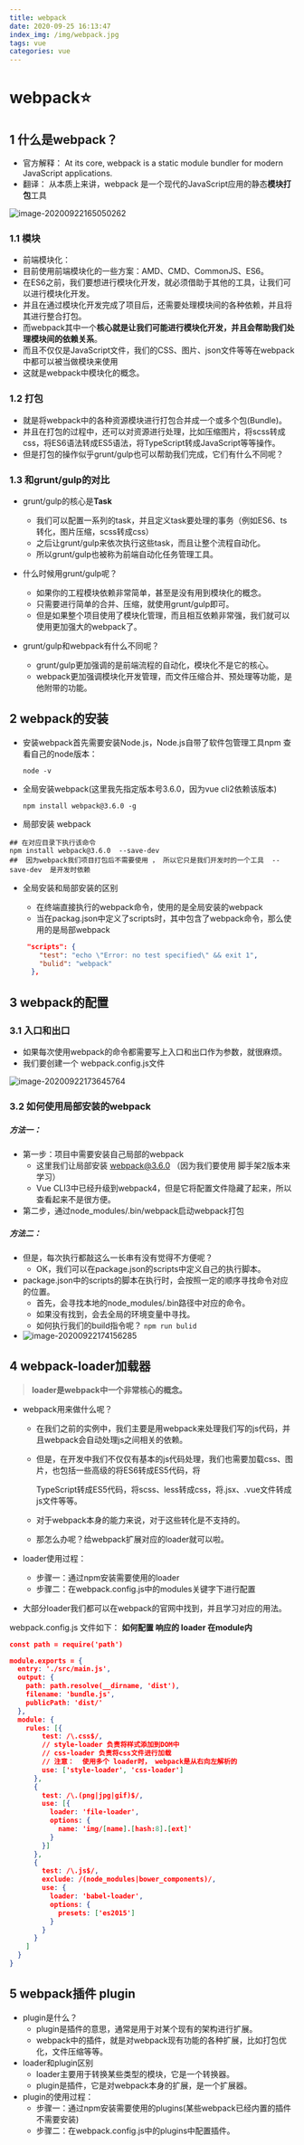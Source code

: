 ```yaml
---
title: webpack
date: 2020-09-25 16:13:47
index_img: /img/webpack.jpg
tags: vue
categories: vue
---
```

# webpack⭐

## 1 什么是webpack？

- 官方解释： At its core, webpack is a static module bundler for modern JavaScript applications.
- 翻译： 从本质上来讲，webpack 是一个现代的JavaScript应用的静态**模块打包**工具

![image-20200922165050262](C:\Users\Administrator\AppData\Roaming\Typora\typora-user-images\image-20200922165050262.png)







### 1.1 模块

- 前端模块化：
- 目前使用前端模块化的一些方案：AMD、CMD、CommonJS、ES6。
- 在ES6之前，我们要想进行模块化开发，就必须借助于其他的工具，让我们可以进行模块化开发。
- 并且在通过模块化开发完成了项目后，还需要处理模块间的各种依赖，并且将其进行整合打包。
- 而webpack其中一个**核心就是让我们可能进行模块化开发，并且会帮助我们处理模块间的依赖关系**。
- 而且不仅仅是JavaScript文件，我们的CSS、图片、json文件等等在webpack中都可以被当做模块来使用
- 这就是webpack中模块化的概念。





### 1.2 打包

- 就是将webpack中的各种资源模块进行打包合并成一个或多个包(Bundle)。
- 并且在打包的过程中，还可以对资源进行处理，比如压缩图片，将scss转成css，将ES6语法转成ES5语法，将TypeScript转成JavaScript等等操作。
- 但是打包的操作似乎grunt/gulp也可以帮助我们完成，它们有什么不同呢？





### 1.3 和grunt/gulp的对比

- grunt/gulp的核心是**Task**
  - 我们可以配置一系列的task，并且定义task要处理的事务（例如ES6、ts转化，图片压缩，scss转成css）
  - 之后让grunt/gulp来依次执行这些task，而且让整个流程自动化。
  - 所以grunt/gulp也被称为前端自动化任务管理工具。



- 什么时候用grunt/gulp呢？
  - 如果你的工程模块依赖非常简单，甚至是没有用到模块化的概念。
  - 只需要进行简单的合并、压缩，就使用grunt/gulp即可。
  - 但是如果整个项目使用了模块化管理，而且相互依赖非常强，我们就可以使用更加强大的webpack了。



- grunt/gulp和webpack有什么不同呢？
  - grunt/gulp更加强调的是前端流程的自动化，模块化不是它的核心。
  - webpack更加强调模块化开发管理，而文件压缩合并、预处理等功能，是他附带的功能。





## 2  webpack的安装

- 安装webpack首先需要安装Node.js，Node.js自带了软件包管理工具npm
  查看自己的node版本：

  ```shell
  node -v
  ```

  

- 全局安装webpack(这里我先指定版本号3.6.0，因为vue cli2依赖该版本)

  ```shell
  npm install webpack@3.6.0 -g
  ```

- 局部安装 webpack

```shell
## 在对应目录下执行该命令
npm install webpack@3.6.0  --save-dev
##  因为webpack我们项目打包后不需要使用 ， 所以它只是我们开发时的一个工具  --save-dev  是开发时依赖
```

- 全局安装和局部安装的区别

  - 在终端直接执行的webpack命令，使用的是全局安装的webpack
  - 当在packag.json中定义了scripts时，其中包含了webpack命令，那么使用的是局部webpack

  ```json
   "scripts": {
      "test": "echo \"Error: no test specified\" && exit 1",
      "bulid": "webpack"
    },
  ```



## 3 webpack的配置

### 3.1 入口和出口

- 如果每次使用webpack的命令都需要写上入口和出口作为参数，就很麻烦。
- 我们要创建一个 webpack.config.js文件

![image-20200922173645764](C:\Users\Administrator\AppData\Roaming\Typora\typora-user-images\image-20200922173645764.png)



### 3.2 如何使用局部安装的webpack

##### 方法一：

- 第一步：项目中需要安装自己局部的webpack
  - 这里我们让局部安装   webpack@3.6.0 （因为我们要使用 脚手架2版本来学习）
  - Vue CLI3中已经升级到webpack4，但是它将配置文件隐藏了起来，所以查看起来不是很方便。
- 第二步，通过node_modules/.bin/webpack启动webpack打包



##### 方法二：

- 但是，每次执行都敲这么一长串有没有觉得不方便呢？
  - OK，我们可以在package.json的scripts中定义自己的执行脚本。
- package.json中的scripts的脚本在执行时，会按照一定的顺序寻找命令对应的位置。
  - 首先，会寻找本地的node_modules/.bin路径中对应的命令。
  - 如果没有找到，会去全局的环境变量中寻找。
  - 如何执行我们的build指令呢？   `npm run bulid`
- ![image-20200922174156285](C:\Users\Administrator\AppData\Roaming\Typora\typora-user-images\image-20200922174156285.png)







## 4 webpack-loader加载器

> **loader是webpack中一个非常核心的概念。**

- webpack用来做什么呢？

  - 在我们之前的实例中，我们主要是用webpack来处理我们写的js代码，并且webpack会自动处理js之间相关的依赖。

  - 但是，在开发中我们不仅仅有基本的js代码处理，我们也需要加载css、图片，也包括一些高级的将ES6转成ES5代码，将

    TypeScript转成ES5代码，将scss、less转成css，将.jsx、.vue文件转成js文件等等。

  - 对于webpack本身的能力来说，对于这些转化是不支持的。

  - 那怎么办呢？给webpack扩展对应的loader就可以啦。

- loader使用过程：

  - 步骤一：通过npm安装需要使用的loader
  - 步骤二：在webpack.config.js中的modules关键字下进行配置

- 大部分loader我们都可以在webpack的官网中找到，并且学习对应的用法。



webpack.config.js 文件如下：  **如何配置 响应的 loader 在module内**

```JSON
const path = require('path')

module.exports = {
  entry: './src/main.js',
  output: {
    path: path.resolve(__dirname, 'dist'),
    filename: 'bundle.js',
    publicPath: 'dist/'
  },
  module: {
    rules: [{
        test: /\.css$/,
        // style-loader 负责将样式添加到DOM中
        // css-loader 负责将css文件进行加载
        // 注意：  使用多个 loader时， webpack是从右向左解析的
        use: ['style-loader', 'css-loader']
      },
      {
        test: /\.(png|jpg|gif)$/,
        use: [{
          loader: 'file-loader',
          options: {
            name: 'img/[name].[hash:8].[ext]'
          }
        }]
      },
      {
        test: /\.js$/,
        exclude: /(node_modules|bower_components)/,
        use: {
          loader: 'babel-loader',
          options: {
            presets: ['es2015']
          }
        }
      }
    ]
  }
}
```





## 5 webpack插件   plugin

- plugin是什么？
  - plugin是插件的意思，通常是用于对某个现有的架构进行扩展。
  - webpack中的插件，就是对webpack现有功能的各种扩展，比如打包优化，文件压缩等等。
- loader和plugin区别
  - loader主要用于转换某些类型的模块，它是一个转换器。
  - plugin是插件，它是对webpack本身的扩展，是一个扩展器。
- plugin的使用过程：
  - 步骤一：通过npm安装需要使用的plugins(某些webpack已经内置的插件不需要安装)
  - 步骤二：在webpack.config.js中的plugins中配置插件。



